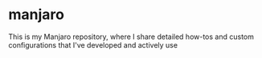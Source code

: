 # manjaro
This is my Manjaro repository, where I share detailed how-tos and custom configurations that I've developed and actively use
